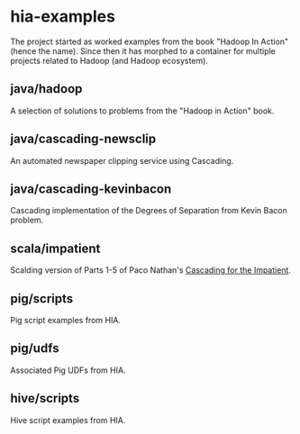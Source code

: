 hia-examples
============

The project started as worked examples from the book "Hadoop In Action" (hence the name). Since then it has morphed to a container for multiple projects related to Hadoop (and Hadoop ecosystem).

java/hadoop
-----------
A selection of solutions to problems from the "Hadoop in Action" book.

java/cascading-newsclip
-----------------------
An automated newspaper clipping service using Cascading.

java/cascading-kevinbacon
-------------------------
Cascading implementation of the Degrees of Separation from Kevin Bacon problem.

scala/impatient
---------------
Scalding version of Parts 1-5 of Paco Nathan's [Cascading for the Impatient](http://www.cascading.org/category/impatient/).

pig/scripts
------------
Pig script examples from HIA.

pig/udfs
---------
Associated Pig UDFs from HIA.

hive/scripts
------------
Hive script examples from HIA.

